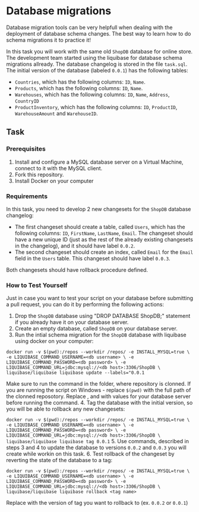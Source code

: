 # Database migrations

Database migration tools can be very helpfull when dealing with the deployment of database schema changes. The best way to learn how to do schema migrations it to practice it!

In this task you will work with the same old `ShopDB` database for online store. The development team started using the liquibase for database schema migrations allready. The database changelog is stored in the file `task.sql`. The initial version of the database (labeled `0.0.1`) has the following tables:
- `Countries`, which has the following columns: `ID`, `Name`. 
- `Products`, which has the following columns: `ID`, `Name`. 
- `Warehouses`, which has the following columns: `ID`, `Name`, `Address`, `CountryID`
- `ProductInventory`, which has the following columns: `ID`, `ProductID`, `WarehouseAmount` and `WarehouseID`. 

## Task

### Prerequisites

1. Install and configure a MySQL database server on a Virtual Machine, connect to it with the MySQL client.
2. Fork this repository.
3. Install Docker on your computer

### Requirements

In this task, you need to develop 2 new changesets for the `ShopDB` database changelog:

- The first changeset should create a table, called `Users`, which has the following columns: `ID`, `FirstName`, `LastName`, `Email`. The changeset should have a new unique ID (just as the rest of the already existing changesets in the changelog), and it should have label `0.0.2`. 
- The second changeset should create an index, called `Email` for the `Email` field in the `Users` table. This changeset should have label `0.0.3`. 

Both changesets should have rollback procedure defined. 

### How to Test Yourself

Just in case you want to test your script on your database before submitting a pull request, you can do it by performing the following actions: 

1. Drop the `ShopDB` database using "DROP DATABASE ShopDB;" statement if you already have it on your database server. 
2. Create an empty database, called `ShopDB` on your database server. 
3. Run the intial schema migration for the `ShopDB` database with liquibase using docker on your computer: 

`
docker run -v $(pwd):/repos --workdir /repos/ -e INSTALL_MYSQL=true \
    -e LIQUIBASE_COMMAND_USERNAME=<db username> \
    -e LIQUIBASE_COMMAND_PASSWORD=<db password> \
    -e LIQUIBASE_COMMAND_URL=jdbc:mysql://<db host>:3306/ShopDB \
    liquibase/liquibase liquibase update --labels="0.0.1 
`

Make sure to run the command in the folder, where repository is clonned. If you are running the script on Windows - replace `$(pwd)` with the full path of the clonned reposotory. 
Replace <db username>, <db password> and <db host> with values for your database server before running the command. 
4. Tag the database with the initial version, so you will be able to rollback any new changesets: 

`
docker run -v $(pwd):/repos --workdir /repos/ -e INSTALL_MYSQL=true \
    -e LIQUIBASE_COMMAND_USERNAME=<db username> \
    -e LIQUIBASE_COMMAND_PASSWORD=<db password> \
    -e LIQUIBASE_COMMAND_URL=jdbc:mysql://<db host>:3306/ShopDB \
    liquibase/liquibase liquibase tag 0.0.1
`
5. Use commands, described in steps 3 and 4 to update the database to versions `0.0.2` and `0.0.3` you will create while workin on this task. 
6. Test rollback of the changeset by reverting the state of the database to a tag: 

`
docker run -v $(pwd):/repos --workdir /repos/ -e INSTALL_MYSQL=true \
    -e LIQUIBASE_COMMAND_USERNAME=<db username> \
    -e LIQUIBASE_COMMAND_PASSWORD=<db password> \
    -e LIQUIBASE_COMMAND_URL=jdbc:mysql://<db host>:3306/ShopDB \
    liquibase/liquibase liquibase rollback <tag name>
`

Replace <tag name> with the version of tag you want to rollback to (ex. `0.0.2` or `0.0.1`)

